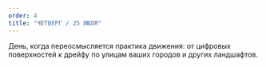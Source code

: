 ```yaml
---
order: 4
title: "ЧЕТВЕРГ / 25 ИЮЛЯ"
---
```


День, когда переосмысляется практика движения: от цифровых поверхностей к дрейфу по улицам ваших городов и других ландшафтов.
